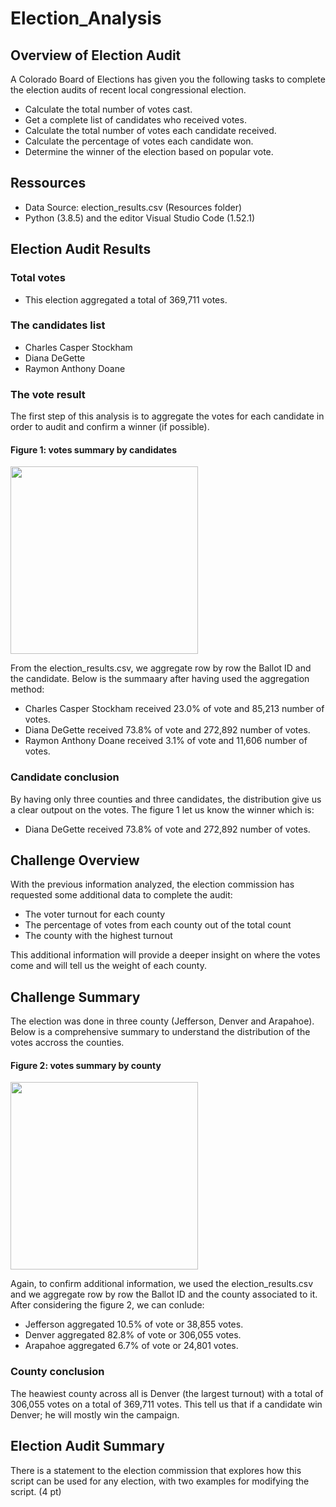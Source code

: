 # Election_Analysis

## Overview of Election Audit

A Colorado Board of Elections has given you the following tasks to complete the election audits of recent local congressional election.

- Calculate the total number of votes cast.
- Get a complete list of candidates who received votes.
- Calculate the total number of votes each candidate received.
- Calculate the percentage of votes each candidate won.
- Determine the winner of the election based on popular vote.

## Ressources

- Data Source: election_results.csv (Resources folder)
- Python (3.8.5) and the editor Visual Studio Code (1.52.1)

## Election Audit Results

### Total votes 

- This election aggregated a total of 369,711 votes.

### The candidates list

- Charles Casper Stockham
- Diana DeGette
- Raymon Anthony Doane

### The vote result

The first step of this analysis is to aggregate the votes for each candidate in order to audit and confirm a winner (if possible).

#### Figure 1: votes summary by candidates

<img src="https://github.com/poboisvert/Election_Analysis/blob/main/Ressources/Statistics.png" width="300" />

From the election_results.csv, we aggregate row by row the Ballot ID and the candidate. Below is the summaary after having used the aggregation method:


- Charles Casper Stockham received 23.0% of vote and 85,213 number of votes.
- Diana DeGette received 73.8% of vote and 272,892 number of votes.
- Raymon Anthony Doane received 3.1% of vote and 11,606 number of votes.

### Candidate conclusion

By having only three counties and three candidates, the distribution give us a clear outpout on the votes. The figure 1 let us know the winner which is: 

- Diana DeGette received 73.8% of vote and 272,892 number of votes.

## Challenge Overview

With the previous information analyzed, the election commission has requested some additional data to complete the audit:

- The voter turnout for each county
- The percentage of votes from each county out of the total count
- The county with the highest turnout

This additional information will provide a deeper insight on where the votes come and will tell us the weight of each county.

## Challenge Summary

The election was done in three county (Jefferson, Denver and Arapahoe). Below is a comprehensive summary to understand the distribution of the votes accross the counties.

#### Figure 2: votes summary by county

<img src="https://github.com/poboisvert/Election_Analysis/blob/main/Ressources/election_analysis.png" width="300" />

Again, to confirm additional information, we used the election_results.csv and we aggregate row by row the Ballot ID and the county associated to it. After considering the figure 2, we can conlude: 

- Jefferson aggregated 10.5% of vote or 38,855 votes.
- Denver aggregated 82.8% of vote or 306,055 votes.
- Arapahoe aggregated 6.7% of vote or 24,801 votes.

### County conclusion
The heawiest county across all is Denver (the largest turnout) with a total of 306,055 votes on a total of 369,711 votes. This tell us that if a candidate win Denver; he will mostly win the campaign.

## Election Audit Summary


There is a statement to the election commission that explores how this script can be used for any election, with two examples for modifying the script. (4 pt)

